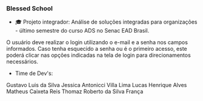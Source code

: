 ### Blessed School

- 🎓 Projeto integrador: Análise de soluções integradas para organizações - último semestre do curso ADS no Senac EAD Brasil.

O usuário deve realizar o login utilizando o e-mail e a senha nos campos informados. Caso tenha esquecido a senha ou é o primeiro acesso, este poderá clicar nas opções indicadas na tela de login para direcionamentos necessários.


- Time de Dev's: 

Gustavo Luis da Silva
Jessica Antonicci Villa Lima
Lucas Henrique Alves
Matheus Caixeta Reis
Thomaz Roberto da Silva França
